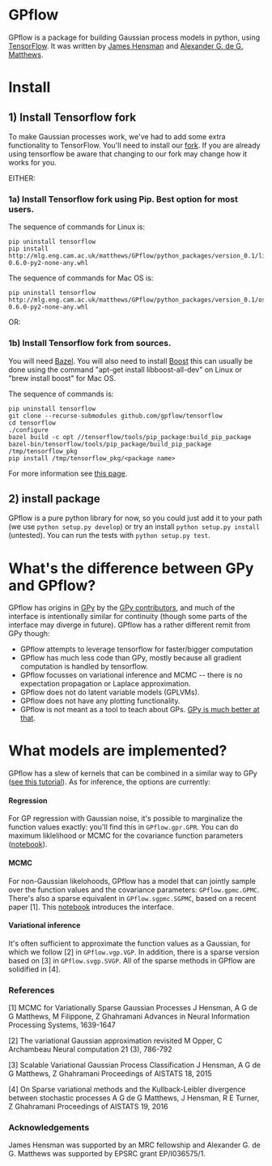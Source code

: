 # GPflow

GPflow is a package for building Gaussian process models in python, using [TensorFlow](github.com/tensorflow). It was written by [James Hensman](http://www.lancaster.ac.uk/staff/hensmanj/) and [Alexander G. de G. Matthews](http://mlg.eng.cam.ac.uk/?portfolio=alex-matthews). 


# Install

## 1) Install Tensorflow fork

To make Gaussian processes work, we've had to add some extra functionality to TensorFlow. You'll need to install our [fork](https://github.com/GPflow/tensorflow). If you are already using tensorflow be aware that changing to our fork may change how it works for you.

EITHER:

### 1a) Install Tensorflow fork using Pip. Best option for most users.

The sequence of commands for Linux is:

```
pip uninstall tensorflow
pip install http://mlg.eng.cam.ac.uk/matthews/GPflow/python_packages/version_0.1/linux/tensorflow-0.6.0-py2-none-any.whl
```

The sequence of commands for Mac OS is:

```
pip uninstall tensorflow
http://mlg.eng.cam.ac.uk/matthews/GPflow/python_packages/version_0.1/osx/tensorflow-0.6.0-py2-none-any.whl
```

OR:

### 1b) Install Tensorflow fork from sources.

You will need [Bazel](http://bazel.io/). You will also need to install [Boost](http://www.boost.org/) this can usually be done using the command "apt-get install libboost-all-dev" on Linux or "brew install boost" for Mac OS.

The sequence of commands is:

```
pip uninstall tensorflow
git clone --recurse-submodules github.com/gpflow/tensorflow
cd tensorflow
./configure 
bazel build -c opt //tensorflow/tools/pip_package:build_pip_package
bazel-bin/tensorflow/tools/pip_package/build_pip_package /tmp/tensorflow_pkg
pip install /tmp/tensorflow_pkg/<package name>
```

For more information see [this page](https://www.tensorflow.org/versions/master/get_started/os_setup.html#installing-from-sources).

## 2) install package
GPflow is a pure python library for now, so you could just add it to your path (we use `python setup.py develop`) or try an install `python setup.py install` (untested). You can run the tests with `python setup.py test`.

# What's the difference between GPy and GPflow?

GPflow has origins in [GPy](http://github.com/sheffieldml/gpy) by the [GPy contributors](https://github.com/SheffieldML/GPy/graphs/contributors), and much of the interface is intentionally similar for continuity (though some parts of the interface may diverge in future). GPflow has a rather different remit from GPy though:

 -  GPflow attempts to leverage tensorflow for faster/bigger computation
 -  GPflow has much less code than GPy, mostly because all gradient computation is handled by tensorflow.
 -  GPflow focusses on variational inference and MCMC  -- there is no expectation propagation or Laplace approximation.
 -  GPflow does not do latent variable models (GPLVMs).
 -  GPflow does not have any plotting functionality.
 -  GPflow is not meant as a tool to teach about GPs. [GPy is much better at that](http://gpss.cc). 

# What models are implemented?
GPflow has a slew of kernels that can be combined in a similar way to GPy ([see this tutorial](https://github.com/SheffieldML/notebook/blob/master/GPy/basic_kernels.ipynb)). As for inference, the options are currently:

#### Regression
For GP regression with Gaussian noise, it's possible to marginalize the function values exactly: you'll find this in `GPflow.gpr.GPR`. You can do maximum liklelihood or MCMC for the covariance function parameters ([notebook](https://github.com/GPflow/GPflow/blob/master/notebooks/regression.ipynb)).

#### MCMC
For non-Gaussian likelohoods, GPflow has a model that can jointly sample over the function values and the covariance parameters: `GPflow.gpmc.GPMC`. There's also a sparse equivalent in `GPflow.sgpmc.SGPMC`, based on a recent paper [1]. This [notebook](https://github.com/GPflow/GPflow/blob/master/notebooks/Sparse%20mcmc%20demo.ipynb) introduces the interface.

#### Variational inference
It's often sufficient to approximate the function values as a Gaussian, for which we follow [2] in `GPflow.vgp.VGP`. In addition, there is a sparse version based on [3] in `GPflow.svgp.SVGP`. All of the sparse methods in GPflow are solidified in [4]. 


### References
[1] MCMC for Variationally Sparse Gaussian Processes
J Hensman, A G de G Matthews, M Filippone, Z Ghahramani
Advances in Neural Information Processing Systems, 1639-1647

[2] The variational Gaussian approximation revisited
M Opper, C Archambeau
Neural computation 21 (3), 786-792

[3] Scalable Variational Gaussian Process Classification
J Hensman, A G de G Matthews, Z Ghahramani
Proceedings of AISTATS 18, 2015

[4] On Sparse variational methods and the Kullback-Leibler divergence between stochastic processes
A G de G Matthews, J Hensman, R E Turner, Z Ghahramani
Proceedings of AISTATS 19, 2016

### Acknowledgements

James Hensman was supported by an MRC fellowship and Alexander G. de G. Matthews was supported by EPSRC grant EP/I036575/1.
